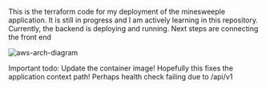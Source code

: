 This is the terraform code for my deployment of the minesweeple application. 
It is still in progress and I am actively learning in this repository.
Currently, the backend is deploying and running. Next steps are connecting the front end


![aws-arch-diagram](https://github.com/user-attachments/assets/0ea6865f-5711-40a5-8510-06fac849642c)


Important todo:
Update the container image!
Hopefully this fixes the application context path! Perhaps health check failing due to /api/v1